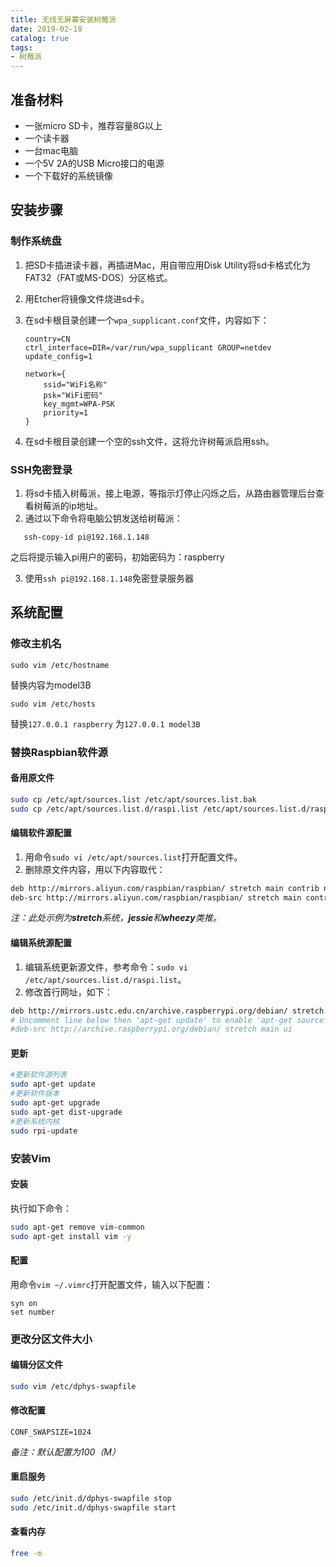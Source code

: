 ```yaml
---
title: 无线无屏幕安装树莓派
date: 2019-02-18
catalog: true
tags:
- 树莓派
---
```


## 准备材料

- 一张micro SD卡，推荐容量8G以上
- 一个读卡器
- 一台mac电脑
- 一个5V 2A的USB Micro接口的电源
- 一个下载好的系统镜像

## 安装步骤

### 制作系统盘

1. 把SD卡插进读卡器，再插进Mac，用自带应用Disk Utility将sd卡格式化为FAT32（FAT或MS-DOS）分区格式。

2. 用Etcher将镜像文件烧进sd卡。

3. 在sd卡根目录创建一个`wpa_supplicant.conf`文件，内容如下：

   ```
   country=CN
   ctrl_interface=DIR=/var/run/wpa_supplicant GROUP=netdev
   update_config=1
   
   network={
       ssid="WiFi名称"
       psk="WiFi密码"
       key_mgmt=WPA-PSK
       priority=1
   }
   ```

4. 在sd卡根目录创建一个空的ssh文件，这将允许树莓派启用ssh。

### SSH免密登录

1. 将sd卡插入树莓派，接上电源，等指示灯停止闪烁之后，从路由器管理后台查看树莓派的ip地址。  
2. 通过以下命令将电脑公钥发送给树莓派：  
```
   ssh-copy-id pi@192.168.1.148
```
之后将提示输入pi用户的密码，初始密码为：raspberry

3. 使用`ssh pi@192.168.1.148`免密登录服务器

## 系统配置

### 修改主机名

`sudo vim /etc/hostname`

替换内容为model3B

`sudo vim /etc/hosts`

替换`127.0.0.1 raspberry` 为`127.0.0.1 model3B`

### 替换Raspbian软件源

#### 备用原文件

```bash
sudo cp /etc/apt/sources.list /etc/apt/sources.list.bak
sudo cp /etc/apt/sources.list.d/raspi.list /etc/apt/sources.list.d/raspi.list.bak
```

#### 编辑软件源配置

1. 用命令`sudo vi /etc/apt/sources.list`打开配置文件。
2. 删除原文件内容，用以下内容取代：

```bash
deb http://mirrors.aliyun.com/raspbian/raspbian/ stretch main contrib non-free
deb-src http://mirrors.aliyun.com/raspbian/raspbian/ stretch main contrib non-free
```

*注：此处示例为**stretch**系统，**jessie**和**wheezy**类推。*

#### 编辑系统源配置

1. 编辑系统更新源文件，参考命令：`sudo vi /etc/apt/sources.list.d/raspi.list`。
2. 修改首行网址，如下：

```bash
deb http://mirrors.ustc.edu.cn/archive.raspberrypi.org/debian/ stretch main ui
# Uncomment line below then 'apt-get update' to enable 'apt-get source'
#deb-src http://archive.raspberrypi.org/debian/ stretch main ui
```

#### 更新

```bash
#更新软件源列表
sudo apt-get update
#更新软件版本
sudo apt-get upgrade
sudo apt-get dist-upgrade
#更新系统内核
sudo rpi-update
```

### 安装Vim

#### 安装
执行如下命令：

``` bash
sudo apt-get remove vim-common
sudo apt-get install vim -y
```
#### 配置
用命令`vim ~/.vimrc`打开配置文件，输入以下配置：

``` 
syn on
set number
```

### 更改分区文件大小

#### 编辑分区文件

```bash
sudo vim /etc/dphys-swapfile
```

#### 修改配置

```
CONF_SWAPSIZE=1024
```

*备注：默认配置为100（M）*

#### 重启服务

```bash
sudo /etc/init.d/dphys-swapfile stop
sudo /etc/init.d/dphys-swapfile start
```

#### 查看内存

```bash
free -m
```

